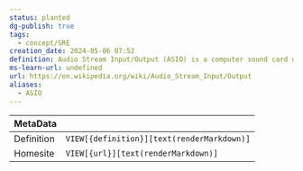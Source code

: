 ```yaml
---
status: planted
dg-publish: true
tags:
  - concept/SRE
creation_date: 2024-05-06 07:52
definition: Audio Stream Input/Output (ASIO) is a computer sound card driver protocol for digital audio specified by Steinberg, providing a low-latency and high fidelity interface between a software application and a computer's sound card.
ms-learn-url: undefined
url: https://en.wikipedia.org/wiki/Audio_Stream_Input/Output
aliases:
  - ASIO
---
```


| MetaData   |                                              |
| ---------- | -------------------------------------------- |
| Definition | `VIEW[{definition}][text(renderMarkdown)]`   |
| Homesite   | `VIEW[{url}][text(renderMarkdown)]`          |
